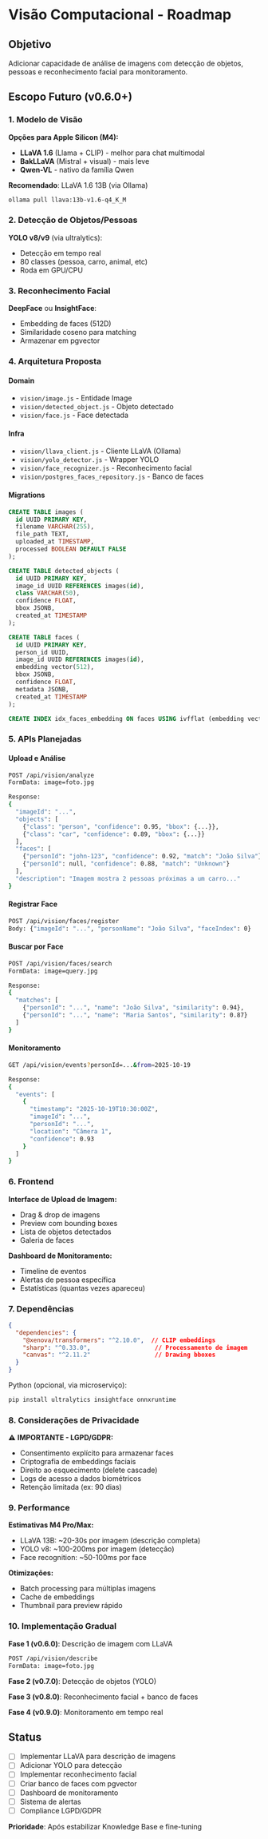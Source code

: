 # Visão Computacional - Roadmap

## Objetivo
Adicionar capacidade de análise de imagens com detecção de objetos, pessoas e reconhecimento facial para monitoramento.

## Escopo Futuro (v0.6.0+)

### 1. Modelo de Visão
**Opções para Apple Silicon (M4):**
- **LLaVA 1.6** (Llama + CLIP) - melhor para chat multimodal
- **BakLLaVA** (Mistral + visual) - mais leve
- **Qwen-VL** - nativo da família Qwen

**Recomendado**: LLaVA 1.6 13B (via Ollama)
```bash
ollama pull llava:13b-v1.6-q4_K_M
```

### 2. Detecção de Objetos/Pessoas
**YOLO v8/v9** (via ultralytics):
- Detecção em tempo real
- 80 classes (pessoa, carro, animal, etc)
- Roda em GPU/CPU

### 3. Reconhecimento Facial
**DeepFace** ou **InsightFace**:
- Embedding de faces (512D)
- Similaridade coseno para matching
- Armazenar em pgvector

### 4. Arquitetura Proposta

#### Domain
- `vision/image.js` - Entidade Image
- `vision/detected_object.js` - Objeto detectado
- `vision/face.js` - Face detectada

#### Infra
- `vision/llava_client.js` - Cliente LLaVA (Ollama)
- `vision/yolo_detector.js` - Wrapper YOLO
- `vision/face_recognizer.js` - Reconhecimento facial
- `vision/postgres_faces_repository.js` - Banco de faces

#### Migrations
```sql
CREATE TABLE images (
  id UUID PRIMARY KEY,
  filename VARCHAR(255),
  file_path TEXT,
  uploaded_at TIMESTAMP,
  processed BOOLEAN DEFAULT FALSE
);

CREATE TABLE detected_objects (
  id UUID PRIMARY KEY,
  image_id UUID REFERENCES images(id),
  class VARCHAR(50),
  confidence FLOAT,
  bbox JSONB,
  created_at TIMESTAMP
);

CREATE TABLE faces (
  id UUID PRIMARY KEY,
  person_id UUID,
  image_id UUID REFERENCES images(id),
  embedding vector(512),
  bbox JSONB,
  confidence FLOAT,
  metadata JSONB,
  created_at TIMESTAMP
);

CREATE INDEX idx_faces_embedding ON faces USING ivfflat (embedding vector_cosine_ops);
```

### 5. APIs Planejadas

#### Upload e Análise
```bash
POST /api/vision/analyze
FormData: image=foto.jpg

Response:
{
  "imageId": "...",
  "objects": [
    {"class": "person", "confidence": 0.95, "bbox": {...}},
    {"class": "car", "confidence": 0.89, "bbox": {...}}
  ],
  "faces": [
    {"personId": "john-123", "confidence": 0.92, "match": "João Silva"},
    {"personId": null, "confidence": 0.88, "match": "Unknown"}
  ],
  "description": "Imagem mostra 2 pessoas próximas a um carro..."
}
```

#### Registrar Face
```bash
POST /api/vision/faces/register
Body: {"imageId": "...", "personName": "João Silva", "faceIndex": 0}
```

#### Buscar por Face
```bash
POST /api/vision/faces/search
FormData: image=query.jpg

Response:
{
  "matches": [
    {"personId": "...", "name": "João Silva", "similarity": 0.94},
    {"personId": "...", "name": "Maria Santos", "similarity": 0.87}
  ]
}
```

#### Monitoramento
```bash
GET /api/vision/events?personId=...&from=2025-10-19

Response:
{
  "events": [
    {
      "timestamp": "2025-10-19T10:30:00Z",
      "imageId": "...",
      "personId": "...",
      "location": "Câmera 1",
      "confidence": 0.93
    }
  ]
}
```

### 6. Frontend

**Interface de Upload de Imagem:**
- Drag & drop de imagens
- Preview com bounding boxes
- Lista de objetos detectados
- Galeria de faces

**Dashboard de Monitoramento:**
- Timeline de eventos
- Alertas de pessoa específica
- Estatísticas (quantas vezes apareceu)

### 7. Dependências

```json
{
  "dependencies": {
    "@xenova/transformers": "^2.10.0",  // CLIP embeddings
    "sharp": "^0.33.0",                  // Processamento de imagem
    "canvas": "^2.11.2"                  // Drawing bboxes
  }
}
```

Python (opcional, via microserviço):
```bash
pip install ultralytics insightface onnxruntime
```

### 8. Considerações de Privacidade

⚠️ **IMPORTANTE - LGPD/GDPR:**
- Consentimento explícito para armazenar faces
- Criptografia de embeddings faciais
- Direito ao esquecimento (delete cascade)
- Logs de acesso a dados biométricos
- Retenção limitada (ex: 90 dias)

### 9. Performance

**Estimativas M4 Pro/Max:**
- LLaVA 13B: ~20-30s por imagem (descrição completa)
- YOLO v8: ~100-200ms por imagem (detecção)
- Face recognition: ~50-100ms por face

**Otimizações:**
- Batch processing para múltiplas imagens
- Cache de embeddings
- Thumbnail para preview rápido

### 10. Implementação Gradual

**Fase 1 (v0.6.0)**: Descrição de imagem com LLaVA
```bash
POST /api/vision/describe
FormData: image=foto.jpg
```

**Fase 2 (v0.7.0)**: Detecção de objetos (YOLO)

**Fase 3 (v0.8.0)**: Reconhecimento facial + banco de faces

**Fase 4 (v0.9.0)**: Monitoramento em tempo real

## Status

- [ ] Implementar LLaVA para descrição de imagens
- [ ] Adicionar YOLO para detecção
- [ ] Implementar reconhecimento facial
- [ ] Criar banco de faces com pgvector
- [ ] Dashboard de monitoramento
- [ ] Sistema de alertas
- [ ] Compliance LGPD/GDPR

**Prioridade**: Após estabilizar Knowledge Base e fine-tuning

